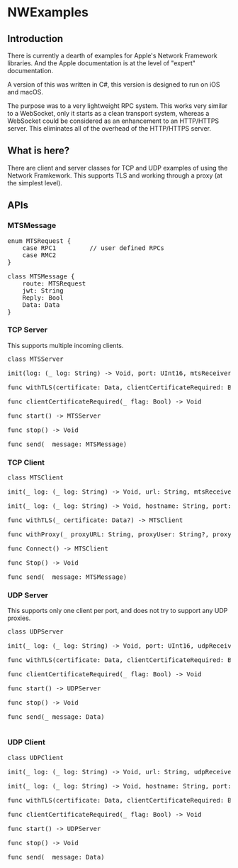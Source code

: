 # NWExamples

## Introduction

There is currently a dearth of examples for Apple's Network Framework libraries. And the Apple documentation is at the level of "expert" documentation. 

A version of this was written in C#, this version is designed to run on iOS and macOS. 

The purpose was to a very lightweight RPC system. This works very similar to a WebSocket, only it starts as a clean transport system, whereas a WebSocket could be considered as an enhancement to an HTTP/HTTPS server. This eliminates all of the overhead of the HTTP/HTTPS server.

## What is here?

There are client and server classes for TCP and UDP examples of using the Network Framkework. This supports TLS and working through a proxy (at the simplest level).

## APIs

### MTSMessage

<pre>
enum MTSRequest {
    case RPC1         // user defined RPCs
    case RMC2
}
    
class MTSMessage {
    route: MTSRequest
    jwt: String
    Reply: Bool
    Data: Data 
}
</pre>

### TCP Server

This supports multiple incoming clients. 

<pre>
class MTSServer

init(log: (_ log: String) -> Void, port: UInt16, mtsReceiver: (_ from: MTSClient, receive: MTSMessage) -> Void)

func withTLS(certificate: Data, clientCertificateRequired: Bool) -> MTSServer

func clientCertificateRequired(_ flag: Bool) -> Void

func start() -> MTSServer

func stop() -> Void

func send(_ message: MTSMessage)
</pre>

### TCP Client

<pre>
class MTSClient

init(_ log: (_ log: String) -> Void, url: String, mtsReceiver: (_ receive: MTSMessage) -> Void) 

init(_ log: (_ log: String) -> Void, hostname: String, port: UInt16, mtsReceiver: (_ receive: MTSMessage) -> Void) 

func withTLS(_ certificate: Data?) -> MTSClient

func withProxy(_ proxyURL: String, proxyUser: String?, proxyPassword: String?) -> MTSClient

func Connect() -> MTSClient

func Stop() -> Void

func send(_ message: MTSMessage)
</pre>

### UDP Server

This supports only one client per port, and does not try to support any UDP proxies.

<pre>
class UDPServer

init(_ log: (_ log: String) -> Void, port: UInt16, udpReceiver: (_ receive: Data) -> Void)

func withTLS(certificate: Data, clientCertificateRequired: Bool) -> UDPServer

func clientCertificateRequired(_ flag: Bool) -> Void

func start() -> UDPServer

func stop() -> Void

func send(_ message: Data)
  
</pre>

### UDP Client

<pre>
class UDPClient

init(_ log: (_ log: String) -> Void, url: String, udpReceiver: (_ receive: Data) -> Void)

init(_ log: (_ log: String) -> Void, hostname: String, port: UInt16, mtsReceiver: (_ receive: Data) -> Void) 

func withTLS(certificate: Data, clientCertificateRequired: Bool) -> UDPClient

func clientCertificateRequired(_ flag: Bool) -> Void

func start() -> UDPServer

func stop() -> Void

func send(_ message: Data)
</pre>

